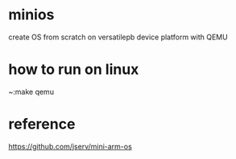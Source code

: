 # minios
create OS from scratch on versatilepb device platform with QEMU


# how to run on linux
~:make qemu


# reference
https://github.com/jserv/mini-arm-os
